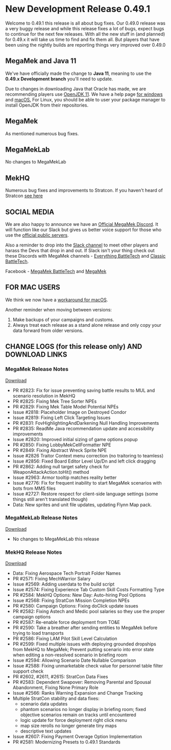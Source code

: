 # New Development Release 0.49.1

Welcome to 0.49.1 this release is all about bug fixes.  Our 0.49.0 release was a very buggy release and while this release fixes a lot of bugs, expect bugs to continue for the next few releases. With all the new stuff in (and planned) for 0.49.x it will take us time to find and fix them all. But players that have been using the nightly builds are reporting things very improved over 0.49.0

## MegaMek and Java 11

We've have officially made the change to **Java 11**, meaning to use the
**0.49.x Development branch** you'll need to update.

Due to changes in downloading Java that Oracle has made, we are recommending
players use [OpenJDK 11](https://adoptopenjdk.net/). We have a help page
[for windows](https://github.com/MegaMek/megamek/wiki/Updating-to-OpenJDK) and
[macOS.](https://megamek.org/wiki/mac_issues.html) For Linux, you should be able
to user your package manager to install OpenJDK from their repositories.

## MegaMek

As mentioned numerous bug fixes.

## MegaMekLab

No changes to MegaMekLab

## MekHQ

Numerous bug fixes and improvements to Stratcon. If you haven't heard of Stratcon [see here](https://bg.battletech.com/forums/megamek-games/coming-soon-to-megamek/msg1719781/#msg1719781)


## SOCIAL MEDIA

We are also happy to announce we have an
[Official MegaMek Discord](https://discord.gg/u2vJ5U2QpD). It will function like our
Slack but gives us better voice support for those who use the
[official public servers](https://megamek.games).

Also a reminder to drop into the [Slack channel](https://bit.ly/2KSu5yQ) to meet other
players and harass the Devs that drop in and out. If Slack isn't your thing check out
these Discords with MegaMek channels -
[Everything BattleTech](https://discord.gg/gyXMWjT) and
[Classic BattleTech](https://discord.gg/D9jFn52).

Facebook - [MegaMek BattleTech](https://www.facebook.com/groups/5124394675) and
[MegaMek](https://www.facebook.com/MegaMek)

## FOR MAC USERS

We think we now have a [workaround for macOS](https://megamek.org/wiki/mac_issues.html).

Another reminder when moving between versions:

1. Make backups of your campaigns and customs.
2. Always treat each release as a stand alone release and only copy your data forward from older versions.

## CHANGE LOGS (for this release only) AND DOWNLOAD LINKS

### MegaMek Release Notes

[Download](https://github.com/MegaMek/megamek/releases/tag/v0.49.1)

* PR #2823: Fix for issue preventing saving battle results to MUL and scenario resolution in MekHQ
* PR #2825: Fixing Mek Tree Sorter NPEs
* PR #2829: Fixing Mek Table Model Potential NPEs
* Issue #2818: Placeholder Image on Destroyed Condor
* Issue #2819: Fixing Left Click Targeting Issues
* PR #2831: FovHighlightingAndDarkening Null Handling Improvements
* PR #2835: ReadMe Java recommendation update and accessibility improvements
* Issue #2820: Improved initial sizing of game options popup
* PR #2850: Fixing LobbyMekCellFormatter NPE
* PR #2849: Fixing Abstract Wreck Sprite NPE
* Issue #2826 Traitor Context menu correction (no traitoring to teamless)
* Issue #2856: Fixed Board Editor Level Up/Dn and left click dragging
* PR #2862: Adding null target safety check for WeaponAttackAction.toHit() method
* Issue #2963: Armor tooltip matches reality better
* Issue #2776: Fix for frequent inability to start MegaMek scenarios with bots from MMS files
* Issue #2727: Restore respect for client-side language settings (some things still aren't translated though)
* Data: New sprites and unit file updates, updating Flynn Map pack.

### MegaMekLab Release Notes

[Download](https://github.com/MegaMek/megameklab/releases/tag/v0.49.1)

* No changes to MegaMekLab this release

### MekHQ Release Notes

[Download](https://github.com/MegaMek/mekhq/releases/tag/v0.49.1)

* Data: Fixing Aerospace Tech Portrait Folder Names
* PR #2571: Fixing MechWarrior Salary
* Issue #2569: Adding userdata to the build script
* Issue #2574: Fixing Experience Tab Custom Skill Costs Formatting Type
* PR #2584: MekHQ Options: New Day: Auto-hiring Pool Options
* Issue #2568: Fixing StratCon Mission Completion NPEs
* PR #2580: Campaign Options: Fixing doClick update issues
* PR #2582: Fixing Astech and Medic pool salaries so they use the proper campaign options
* PR #2587: Re-enable force deployment from TO&E
* PR #2590: Take a breather after sending entities to MegaMek before trying to load transports
* PR #2586: Fixing LAM Pilot Skill Level Calculation
* PR #2599: Fixed multiple issues with deploying grounded dropships from MekHQ to MegaMek;
 Prevent putting scenario into error state when editing a non-resolved scenario in briefing room
* Issue #2594: Allowing Scenario Date Nullable Comparison
* Issue #2588: Fixing unmarketable check value for personnel table filter support check
* PR #2602, #2611, #2615: StratCon Data Fixes
* PR #2583: Dependent Swapover: Removing Parental and Spousal Abandonment, Fixing None Primary Role
* Issue #2566: Ranks Warning Expansion and Change Tracking
* Multiple StratCon stability and data fixes:
 	* scenario data updates
 	* phantom scenarios no longer display in briefing room; fixed objective scenarios remain on tracks until encountered
	* logic update for force deployment right click menu
 	* map size rerolls no longer generate tiny maps
	* descriptive text updates
* Issue #2607: Fixing Payment Overage Option Implementation
* PR #2581: Modernizing Presets to 0.49.1 Standards
